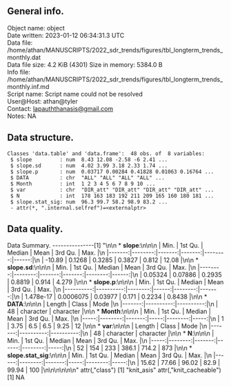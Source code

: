 <!-- This is a markdown file. -->


 General info.
---------------

Object name:    object      
Date written:   2023-01-12 06:34:31.3 UTC  
Data file:      /home/athan/MANUSCRIPTS/2022_sdr_trends/figures/tbl_longterm_trends_monthly.dat      
Data file size: 4.2 KiB (4301) 
Size in memory: 5384.0 B      
Info file:      /home/athan/MANUSCRIPTS/2022_sdr_trends/figures/tbl_longterm_trends_monthly.inf.md      
Script name:    Script name could not be resolved      
User@Host:      athan@tyler   
Contact:        <lapauththanasis@gmail.com>      
Notes:          NA      


 Data structure.
-----------------

```
Classes 'data.table' and 'data.frame':	48 obs. of  8 variables:
 $ slope         : num  8.43 12.08 -2.58 -6 2.41 ...
 $ slope.sd      : num  4.02 3.99 3.18 2.33 1.74 ...
 $ slope.p       : num  0.03717 0.00284 0.41828 0.01063 0.16764 ...
 $ DATA          : chr  "ALL" "ALL" "ALL" "ALL" ...
 $ Month         : int  1 2 3 4 5 6 7 8 9 10 ...
 $ var           : chr  "DIR_att" "DIR_att" "DIR_att" "DIR_att" ...
 $ N             : int  178 163 183 192 211 209 165 160 180 181 ...
 $ slope.stat_sig: num  96.3 99.7 58.2 98.9 83.2 ...
 - attr(*, ".internal.selfref")=<externalptr> 
```


 Data quality.
---------------
 Data Summary.
---------------[1] "\n\n  * **slope**:\n\n\n    |   Min. | 1st Qu. | Median |   Mean | 3rd Qu. |  Max. |\n    |-------:|--------:|-------:|-------:|--------:|------:|\n    | -10.89 |  0.1268 | 0.3285 | 0.3827 |   0.812 | 12.08 |\n\n  * **slope.sd**:\n\n\n    |    Min. | 1st Qu. | Median |   Mean | 3rd Qu. |  Max. |\n    |--------:|--------:|-------:|-------:|--------:|------:|\n    | 0.05324 | 0.07886 | 0.2935 | 0.8819 |   0.914 | 4.279 |\n\n  * **slope.p**:\n\n\n    |      Min. |   1st Qu. |  Median |  Mean | 3rd Qu. |   Max. |\n    |----------:|----------:|--------:|------:|--------:|-------:|\n    | 1.478e-17 | 0.0006075 | 0.03977 | 0.171 |  0.2234 | 0.8438 |\n\n  * **DATA**:\n\n\n    | Length |     Class |      Mode |\n    |-------:|----------:|----------:|\n    |     48 | character | character |\n\n  * **Month**:\n\n\n    | Min. | 1st Qu. | Median | Mean | 3rd Qu. | Max. |\n    |-----:|--------:|-------:|-----:|--------:|-----:|\n    |    1 |    3.75 |    6.5 |  6.5 |    9.25 |   12 |\n\n  * **var**:\n\n\n    | Length |     Class |      Mode |\n    |-------:|----------:|----------:|\n    |     48 | character | character |\n\n  * **N**:\n\n\n    | Min. | 1st Qu. | Median |  Mean | 3rd Qu. | Max. |\n    |-----:|--------:|-------:|------:|--------:|-----:|\n    |   52 |     154 |    233 | 386.1 |   714.2 |  873 |\n\n  * **slope.stat_sig**:\n\n\n    |  Min. | 1st Qu. | Median | Mean | 3rd Qu. | Max. |\n    |------:|--------:|-------:|-----:|--------:|-----:|\n    | 15.62 |   77.66 |  96.02 | 82.9 |   99.94 |  100 |\n\n\n<!-- end of list -->\n\n\n"
attr(,"class")
[1] "knit_asis"
attr(,"knit_cacheable")
[1] NA

